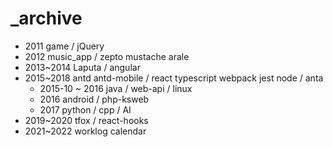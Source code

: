 # _archive

- 2011 game / jQuery
- 2012 music_app / zepto mustache arale
- 2013~2014 Laputa / angular
- 2015~2018 antd antd-mobile / react typescript webpack jest node / anta
  - 2015-10 ~ 2016 java / web-api / linux
  - 2016 android / php-ksweb
  - 2017 python / cpp / AI
- 2019~2020 tfox / react-hooks
- 2021~2022 worklog calendar
